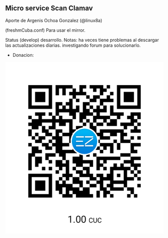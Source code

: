 ## Micro service Scan Clamav 

Aporte de Argenis Ochoa Gonzalez (@linux8a)

(freshmCuba.conf) Para usar el mirror.


Status (develop) desarrollo.
Notas: ha veces tiene problemas al descargar las actualizaciones diarias. investigando forum para solucionarlo.


* Donacion:

![Donacion](../.donacion.png)